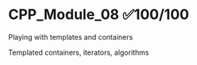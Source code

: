 # CPP_Module_08 ✅100/100
Playing with templates and containers 

Templated containers, iterators, algorithms
